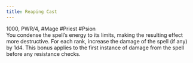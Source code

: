```yaml
---
title: Reaping Cast
---
```

1000, PWR/4, #Mage #Priest #Psion    
You condense the spell’s energy to its limits, making the resulting effect more destructive. For each rank, increase the damage of the spell (if any) by 1d4. This bonus applies to the first instance of damage from the spell before any resistance checks.